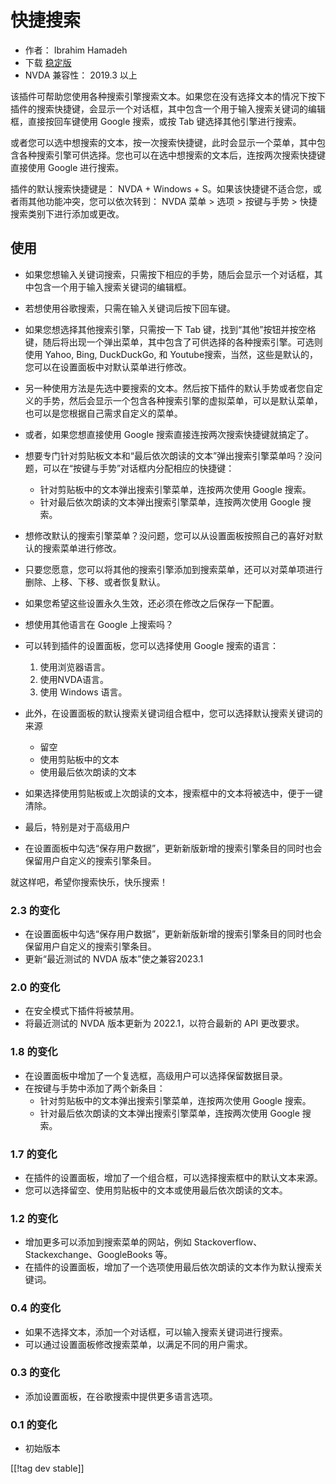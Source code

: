 # 快捷搜索 #

* 作者： Ibrahim Hamadeh
* 下载 [稳定版][1]
* NVDA 兼容性： 2019.3 以上

该插件可帮助您使用各种搜索引擎搜索文本。如果您在没有选择文本的情况下按下插件的搜索快捷键，会显示一个对话框，其中包含一个用于输入搜索关键词的编辑框，直接按回车键使用
Google 搜索，或按 Tab 键选择其他引擎进行搜索。

或者您可以选中想搜索的文本，按一次搜索快捷键，此时会显示一个菜单，其中包含各种搜索引擎可供选择。您也可以在选中想搜索的文本后，连按两次搜索快捷键直接使用
Google 进行搜索。

插件的默认搜索快捷键是： NVDA + Windows + S。如果该快捷键不适合您，或者雨其他功能冲突，您可以依次转到： NVDA 菜单 > 选项 > 按键与手势 > 快捷搜索类别下进行添加或更改。

## 使用

* 如果您想输入关键词搜索，只需按下相应的手势，随后会显示一个对话框，其中包含一个用于输入搜索关键词的编辑框。
* 若想使用谷歌搜索，只需在输入关键词后按下回车键。
* 如果您想选择其他搜索引擎，只需按一下 Tab 键，找到“其他”按钮并按空格键，随后将出现一个弹出菜单，其中包含了可供选择的各种搜索引擎。可选则使用
  Yahoo, Bing, DuckDuckGo, 和 Youtube搜索，当然，这些是默认的，您可以在设置面板中对默认菜单进行修改。
* 另一种使用方法是先选中要搜索的文本。然后按下插件的默认手势或者您自定义的手势，然后会显示一个包含各种搜索引擎的虚拟菜单，可以是默认菜单，也可以是您根据自己需求自定义的菜单。
* 或者，如果您想直接使用 Google 搜索直接连按两次搜索快捷键就搞定了。
* 想要专门针对剪贴板文本和“最后依次朗读的文本”弹出搜索引擎菜单吗？没问题，可以在“按键与手势”对话框内分配相应的快捷键：
    * 针对剪贴板中的文本弹出搜索引擎菜单，连按两次使用 Google 搜索。
    * 针对最后依次朗读的文本弹出搜索引擎菜单，连按两次使用 Google 搜索。
* 想修改默认的搜索引擎菜单？没问题，您可以从设置面板按照自己的喜好对默认的搜索菜单进行修改。
* 只要您愿意，您可以将其他的搜索引擎添加到搜索菜单，还可以对菜单项进行删除、上移、下移、或者恢复默认。
* 如果您希望这些设置永久生效，还必须在修改之后保存一下配置。
* 想使用其他语言在 Google 上搜索吗？
* 可以转到插件的设置面板，您可以选择使用 Google 搜索的语言：

    1. 使用浏览器语言。
    2. 使用NVDA语言。
    3. 使用 Windows 语言。

* 此外，在设置面板的默认搜索关键词组合框中，您可以选择默认搜索关键词的来源

    * 留空
    * 使用剪贴板中的文本
    * 使用最后依次朗读的文本

* 如果选择使用剪贴板或上次朗读的文本，搜索框中的文本将被选中，便于一键清除。
* 最后，特别是对于高级用户
* 在设置面板中勾选“保存用户数据”，更新新版新增的搜索引擎条目的同时也会保留用户自定义的搜索引擎条目。

就这样吧，希望你搜索快乐，快乐搜索！

### 2.3 的变化 ###

* 在设置面板中勾选“保存用户数据”，更新新版新增的搜索引擎条目的同时也会保留用户自定义的搜索引擎条目。
* 更新“最近测试的 NVDA 版本”使之兼容2023.1

### 2.0 的变化 ###

* 在安全模式下插件将被禁用。
* 将最近测试的 NVDA 版本更新为 2022.1，以符合最新的 API 更改要求。

### 1.8 的变化 ###

* 在设置面板中增加了一个复选框，高级用户可以选择保留数据目录。
* 在按键与手势中添加了两个新条目：
    * 针对剪贴板中的文本弹出搜索引擎菜单，连按两次使用 Google 搜索。
    * 针对最后依次朗读的文本弹出搜索引擎菜单，连按两次使用 Google 搜索。

### 1.7 的变化

* 在插件的设置面板，增加了一个组合框，可以选择搜索框中的默认文本来源。
* 您可以选择留空、使用剪贴板中的文本或使用最后依次朗读的文本。

### 1.2 的变化

* 增加更多可以添加到搜索菜单的网站，例如 Stackoverflow、Stackexchange、GoogleBooks 等。
* 在插件的设置面板，增加了一个选项使用最后依次朗读的文本作为默认搜索关键词。

### 0.4 的变化

* 如果不选择文本，添加一个对话框，可以输入搜索关键词进行搜索。
* 可以通过设置面板修改搜索菜单，以满足不同的用户需求。

### 0.3 的变化

* 添加设置面板，在谷歌搜索中提供更多语言选项。

### 0.1 的变化

* 初始版本

[[!tag dev stable]]

[1]: https://www.nvaccess.org/addonStore/legacy?file=searchwith
